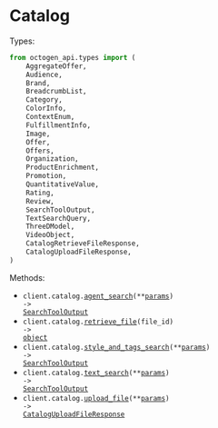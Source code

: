 # Catalog

Types:

```python
from octogen_api.types import (
    AggregateOffer,
    Audience,
    Brand,
    BreadcrumbList,
    Category,
    ColorInfo,
    ContextEnum,
    FulfillmentInfo,
    Image,
    Offer,
    Offers,
    Organization,
    ProductEnrichment,
    Promotion,
    QuantitativeValue,
    Rating,
    Review,
    SearchToolOutput,
    TextSearchQuery,
    ThreeDModel,
    VideoObject,
    CatalogRetrieveFileResponse,
    CatalogUploadFileResponse,
)
```

Methods:

- <code title="get /catalog/agent_search">client.catalog.<a href="./src/octogen_api/resources/catalog.py">agent_search</a>(\*\*<a href="src/octogen_api/types/catalog_agent_search_params.py">params</a>) -> <a href="./src/octogen_api/types/search_tool_output.py">SearchToolOutput</a></code>
- <code title="get /catalog/file/{file_id}">client.catalog.<a href="./src/octogen_api/resources/catalog.py">retrieve_file</a>(file_id) -> <a href="./src/octogen_api/types/catalog_retrieve_file_response.py">object</a></code>
- <code title="post /catalog/style_and_tags_search">client.catalog.<a href="./src/octogen_api/resources/catalog.py">style_and_tags_search</a>(\*\*<a href="src/octogen_api/types/catalog_style_and_tags_search_params.py">params</a>) -> <a href="./src/octogen_api/types/search_tool_output.py">SearchToolOutput</a></code>
- <code title="post /catalog/text_search">client.catalog.<a href="./src/octogen_api/resources/catalog.py">text_search</a>(\*\*<a href="src/octogen_api/types/catalog_text_search_params.py">params</a>) -> <a href="./src/octogen_api/types/search_tool_output.py">SearchToolOutput</a></code>
- <code title="post /catalog/file_upload">client.catalog.<a href="./src/octogen_api/resources/catalog.py">upload_file</a>(\*\*<a href="src/octogen_api/types/catalog_upload_file_params.py">params</a>) -> <a href="./src/octogen_api/types/catalog_upload_file_response.py">CatalogUploadFileResponse</a></code>

